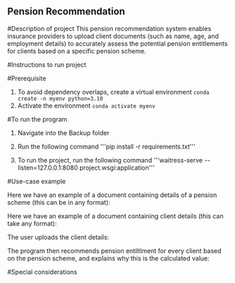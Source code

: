 ## Pension Recommendation

#Description of project
This pension recommendation system enables insurance providers to upload client documents (such as name, age, and employment details) to accurately assess the potential pension entitlements for clients based on a specific pension scheme.

#Instructions to run project

#Prerequisite
1) To avoid dependency overlaps, create a virtual environment
```conda create -n myenv python=3.10```
3) Activate the environment
```conda activate myenv```

#To run the program
1) Navigate into the Backup folder
2) Run the following command
'''pip install -r requirements.txt'''

3) To run the project, run the following command
'''waitress-serve --listen=127.0.0.1:8080 project.wsgi:application'''

#Use-case example

Here we have an example of a document containing details of a pension scheme (this can be in any format):

Here we have an example of a document containing client details (this can take any format):

The user uploads the client details:

The program then recommends pension entiltlment for every client based on the pension scheme, and explains why this is the calculated value:

#Special considerations
